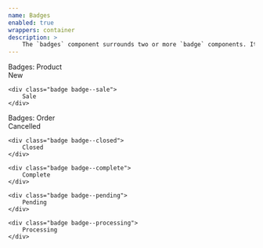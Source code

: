 ```yaml
---
name: Badges
enabled: true
wrappers: container
description: >
    The `badges` component surrounds two or more `badge` components. It controls the spacing between them and after the wrapper.
---
```


<div class="dd-heading">Badges: Product</div>

<div class="badges">
    <div class="badge badge--new">
        New
    </div>

    <div class="badge badge--sale">
        Sale
    </div>
</div>

<div class="dd-heading">Badges: Order</div>

<div class="badges">
    <div class="badge badge--cancelled">
        Cancelled
    </div>

    <div class="badge badge--closed">
        Closed
    </div>

    <div class="badge badge--complete">
        Complete
    </div>

    <div class="badge badge--pending">
        Pending
    </div>

    <div class="badge badge--processing">
        Processing
    </div>
</div>
